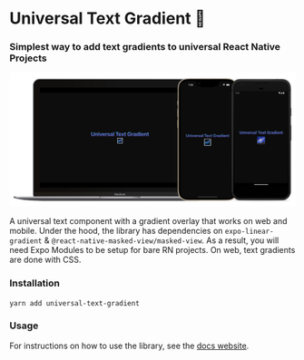 # Universal Text Gradient 🌌

### Simplest way to add text gradients to universal React Native Projects

![Banner](./assets/banner.png)

A universal text component with a gradient overlay that works on web and mobile. Under the hood, the library has dependencies on `expo-linear-gradient` & `@react-native-masked-view/masked-view`. As a result, you will need Expo Modules to be setup for bare RN projects. On web, text gradients are done with CSS.

### Installation

```
yarn add universal-text-gradient
```

### Usage

For instructions on how to use the library, see the [docs website](https://universal-text-gradient.vercel.app/).
